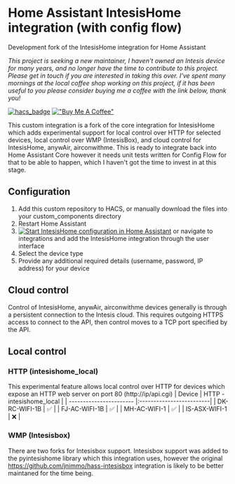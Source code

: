 # Home Assistant IntesisHome integration (with config flow)
Development fork of the IntesisHome integration for Home Assistant

*This project is seeking a new maintainer, I haven't owned an Intesis device for many years, and no longer have the time to contribute to this project. Please get in touch if you are interested in taking this over. I've spent many mornings at the local coffee shop working on this project, if it has been useful to you please consider buying me a coffee with the link below, thank you!*

[![hacs_badge](https://img.shields.io/badge/HACS-Custom-41BDF5.svg?style=for-the-badge)](https://github.com/hacs/integration)
[!["Buy Me A Coffee"](https://www.buymeacoffee.com/assets/img/custom_images/orange_img.png)](https://www.buymeacoffee.com/jnimmo)


This custom integration is a fork of the core integration for IntesisHome which adds experimental support for local control over HTTP for selected devices, local control over WMP (IntesisBox), and cloud control for IntesisHome, anywAir, airconwithme.
This is ready to integrate back into Home Assistant Core however it needs unit tests written for Config Flow for that to be able to happen, which I haven't got the time to invest in at this stage.

## Configuration
1. Add this custom repository to HACS, or manually download the files into your custom_components directory
2. Restart Home Assistant
3. [![Start IntesisHome configuration in Home Assistant](https://my.home-assistant.io/badges/config_flow_start.svg)](https://my.home-assistant.io/redirect/config_flow_start?domain=intesishome) or navigate to integrations and add the IntesisHome integration through the user interface 
5. Select the device type
6. Provide any additional required details (username, password, IP address) for your device

## Cloud control
Control of IntesisHome, anywAir, airconwithme devices generally is through a persistent connection to the Intesis cloud.
This requires outgoing HTTPS access to connect to the API, then control moves to a TCP port specified by the API. 

## Local control

### HTTP (intesishome_local)
This experimental feature allows local control over HTTP for devices which expose an HTTP web server on port 80 (http://ip/api.cgi)
| Device                  | HTTP - intesishome_local | 
| ----------------------- |:-------------------------| 
| DK-RC-WIFI-1B           | :white_check_mark:       | 
| FJ-AC-WIFI-1B           | :white_check_mark:       |
| MH-AC-WIFI-1            | :white_check_mark:       |
| IS-ASX-WIFI-1           | :x:                      |

### WMP (Intesisbox)
There are two forks for Intesisbox support. Intesisbox support was added to the pyintesishome library which this integration uses, however the original https://github.com/jnimmo/hass-intesisbox integration is likely to be better maintaned for the time being. 
